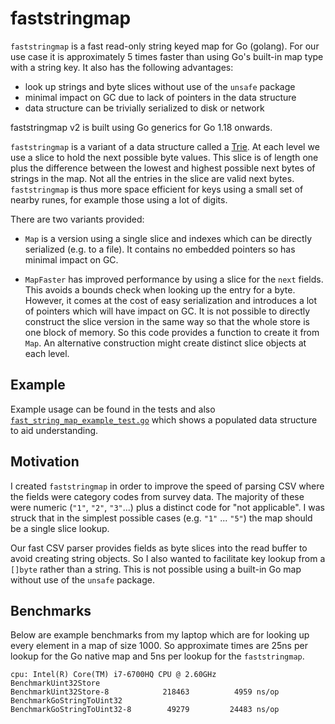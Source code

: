 # faststringmap

`faststringmap` is a fast read-only string keyed map for Go (golang).
For our use case it is approximately 5 times faster than using Go's
built-in map type with a string key. It also has the following advantages:

* look up strings and byte slices without use of the `unsafe` package
* minimal impact on GC due to lack of pointers in the data structure
* data structure can be trivially serialized to disk or network

faststringmap v2 is built using Go generics for Go 1.18 onwards. 

`faststringmap` is a variant of a data structure called a
[Trie](https://en.wikipedia.org/wiki/Trie).
At each level we use a slice to hold the next possible byte values.
This slice is of length one plus the difference between the lowest and highest
possible next bytes of strings in the map. Not all the entries in the slice are
valid next bytes. `faststringmap` is thus more space efficient for keys using a
small set of nearby runes, for example those using a lot of digits.

There are two variants provided:

* `Map` is a version using a single slice and indexes which can be directly
  serialized (e.g. to a file). It contains no embedded pointers so has minimal
  impact on GC.

* `MapFaster` has improved performance by using a slice for the `next` fields.
  This avoids a bounds check when looking up the entry for a byte. However, it
  comes at the cost of easy serialization and introduces a lot of pointers which
  will have impact on GC. It is not possible to directly construct the slice version
  in the same way so that the whole store is one block of memory. So this code provides 
  a function to create it from `Map`. An alternative construction might create distinct
  slice objects at each level.

## Example

Example usage can be found in the tests and also
[`fast_string_map_example_test.go`](fast_string_map_example_test.go)
which shows a populated data structure to aid understanding. 

## Motivation

I created `faststringmap` in order to improve the speed of parsing CSV
where the fields were category codes from survey data. The majority of these
were numeric (`"1"`, `"2"`, `"3"`...) plus a distinct code for "not applicable".
I was struck that in the simplest possible cases (e.g. `"1"` ... `"5"`) the map
should be a single slice lookup.

Our fast CSV parser provides fields as byte slices into the read buffer to
avoid creating string objects. So I also wanted to facilitate key lookup from a
`[]byte` rather than a string. This is not possible using a built-in Go map without
use of the `unsafe` package.

## Benchmarks

Below are example benchmarks from my laptop which are for looking up every element
in a map of size 1000. So approximate times are 25ns per lookup for the Go native map
and 5ns per lookup for the ``faststringmap``.
```
cpu: Intel(R) Core(TM) i7-6700HQ CPU @ 2.60GHz
BenchmarkUint32Store
BenchmarkUint32Store-8        	  218463	      4959 ns/op
BenchmarkGoStringToUint32
BenchmarkGoStringToUint32-8   	   49279	     24483 ns/op
```
